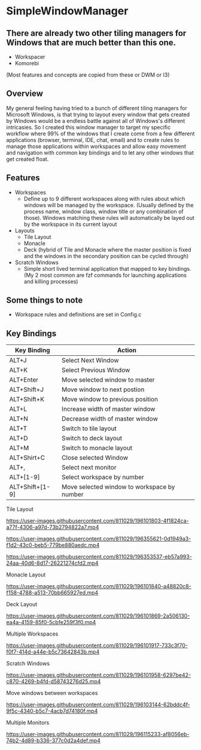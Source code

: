 # SimpleWindowManager

## There are already two other tiling managers for Windows that are much better than this one.
- Workspacer
- Komorebi

(Most features and concepts are copied from these or DWM or I3)

## Overview
My general feeling having tried to a bunch of different tiling managers for Microsoft Windows, is that trying to layout every window that gets created by Windows would be a endless battle against all of Windows's different intricasies.  So I created this window manager to target my specific workflow where 99% of the windows that I create come from a few different applications (browser, terminal, IDE, chat, email) and to create rules to manage those applications within workspaces and allow easy movement and navigation with common key bindings and to let any other windows that get created float.

## Features
- Workspaces
  - Define up to 9 different workspaces along with rules about which windows will be managed by the workspace.  (Usually defined by the process name, window class, window title or any combination of those).  Windows matching these rules will automatically be layed out by the workspace in its current layout
- Layouts
  - Tile Layout
  - Monacle
  - Deck (hybrid of Tile and Monacle where the master position is fixed and the windows in the secondary position can be cycled through) 
- Scratch Windows
  - Simple short lived terminal application that mapped to key bindings.  (My 2 most common are fzf commands for launching applications and killing processes)

## Some things to note
- Workspace rules and definitions are set in Config.c

## Key Bindings
| Key Binding   | Action              |
| ------------- | -------------       |
| ALT+J         | Select Next Window  |
| ALT+K         | Select Previous Window        |
| ALT+Enter     | Move selected window to master |
| ALT+Shift+J   | Move window to next postion |
| ALT+Shift+K   | Move window to previous position |
| ALT+L         | Increase width of master window |
| ALT+N         | Decrease width of master window |
| ALT+T         | Switch to tile layout |
| ALT+D         | Switch to deck layout |
| ALT+M         | Switch to monacle layout |
| ALT+Shirt+C   | Close selected Window |
| ALT+,         | Select next monitor |
| ALT+[1-9] | Select workspace by number|
| ALT+Shift+[1-9] | Move selected window to workspace by number |

Tile Layout

https://user-images.githubusercontent.com/811029/196101803-4f1824ca-a77f-4306-a97d-73b2794822a7.mp4



https://user-images.githubusercontent.com/811029/196355621-0d1949a3-f1d2-43c0-beb5-779be880aedc.mp4


https://user-images.githubusercontent.com/811029/196353537-eb57a993-24aa-40d6-8d17-26221274cfd2.mp4


Monacle Layout

https://user-images.githubusercontent.com/811029/196101840-a48820c8-f158-4788-a513-70bb665927ed.mp4

Deck Layout

https://user-images.githubusercontent.com/811029/196101869-2a506130-ea4a-4159-85f0-5cbfe259f3f0.mp4

Multiple Workspaces

https://user-images.githubusercontent.com/811029/196101917-733c3f70-f0f7-414d-a44e-b5c73642843b.mp4

Scratch Windows

https://user-images.githubusercontent.com/811029/196101958-6297be42-c870-4269-b4fd-d58743276d25.mp4

Move windows between workspaces

https://user-images.githubusercontent.com/811029/196103144-62bddc4f-9f5c-4340-b5c7-4acb7d74180f.mp4

Multiple Monitors

https://user-images.githubusercontent.com/811029/196115233-af8056eb-74b2-4d89-b336-377c0d2a4def.mp4

